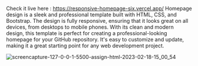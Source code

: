 Check it live here : https://responsive-homepage-six.vercel.app/
Homepage design is a sleek and professional template built with HTML, CSS, and Bootstrap.
The design is fully responsive, ensuring that it looks great on all devices, from desktops to mobile phones.
With its clean and modern design, this template is perfect for creating a professional-looking homepage for your GitHub repository.
It's easy to customize and update, making it a great starting point for any web development project.


![screencapture-127-0-0-1-5500-assign-html-2023-02-18-15_00_54](https://user-images.githubusercontent.com/44018172/221421810-d51b11af-5bc9-4d2a-a119-759b4d3fad94.png)
